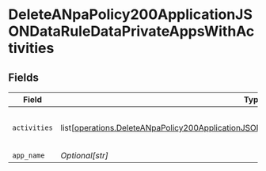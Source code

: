 # DeleteANpaPolicy200ApplicationJSONDataRuleDataPrivateAppsWithActivities


## Fields

| Field                                                                                                                                                                                                                  | Type                                                                                                                                                                                                                   | Required                                                                                                                                                                                                               | Description                                                                                                                                                                                                            | Example                                                                                                                                                                                                                |
| ---------------------------------------------------------------------------------------------------------------------------------------------------------------------------------------------------------------------- | ---------------------------------------------------------------------------------------------------------------------------------------------------------------------------------------------------------------------- | ---------------------------------------------------------------------------------------------------------------------------------------------------------------------------------------------------------------------- | ---------------------------------------------------------------------------------------------------------------------------------------------------------------------------------------------------------------------- | ---------------------------------------------------------------------------------------------------------------------------------------------------------------------------------------------------------------------- |
| `activities`                                                                                                                                                                                                           | list[[operations.DeleteANpaPolicy200ApplicationJSONDataRuleDataPrivateAppsWithActivitiesActivities](undefined/models/operations/deleteanpapolicy200applicationjsondataruledataprivateappswithactivitiesactivities.md)] | :heavy_minus_sign:                                                                                                                                                                                                     | N/A                                                                                                                                                                                                                    | [object Object],[object Object]                                                                                                                                                                                        |
| `app_name`                                                                                                                                                                                                             | *Optional[str]*                                                                                                                                                                                                        | :heavy_minus_sign:                                                                                                                                                                                                     | N/A                                                                                                                                                                                                                    | <string>                                                                                                                                                                                                               |